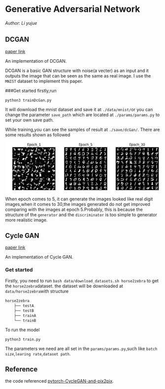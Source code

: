 # Generative Adversarial Network
######  Author:   Li yujue 
## DCGAN
[paper link](https://arxiv.org/abs/1511.06434)

An implementation of DCGAN.

DCGAN is a basic GAN structure with noise(a vecter) as an input and it outputs the image that can be seen as the same as real image. I use the `MNIST` dataset to implement this paper.

###Get started
firstly,run

```
python3 trainDcGan.py
```
It will download the mnist dataset and save it at `./data/mnist/`or you can change the parameter `save_path` which are located at `./params/params.py` to set your own save path.

While training,you can see the samples of result at `./save/dcGan/`.
There are some results shown as followed

![samples](./imgs/dcgan/epoch_samples.png)
When epoch comes to 5, it can generate the images looked like real digit images,when it comes to 30,the images generated do not get improved comparing with the images at epoch 5.Probably, this is because the structure of the `generator` and the `discriminator` is too simple to generator more realistic image.

## Cycle GAN
[paper link](https://arxiv.org/pdf/1703.10593.pdf)

An implementation of Cycle GAN.

### Get started
Firstly, you need to run 
``` bash data/download_datasets.sh horse2zebra ```
to get the `horse2zebra`dataset.
the dataset will be downloaded at `data/horse2zebra`with structure

```
horse2zebra
    ├── testA
    ├── testB
    ├── trainA
    └── trainB
```
To run the model

```
python3 train.py
```
The parameters we need are all set in the ```params/params.py```,such like `batch size`,`learing rate`,`dataset path`.


## Reference
the code referenced [pytorch-CycleGAN-and-pix2pix](https://github.com/junyanz/pytorch-CycleGAN-and-pix2pix).